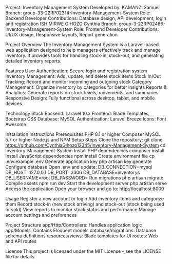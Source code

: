 Project: Inventory Management System
Developed by:
KAMANZI Samuel
Branch: group-33-22RP02314-Inventory-Management-System
Role: Backend Developer
Contributions: Database design, API development, login and registration
ISHIMIRWE GIHOZO Cynthia
Branch: group-3-22RP02466- Inventory-Management-System
Role: Frontend Developer
Contributions: UI/UX design, Responsive layouts, Report generation

Project Overview
The Inventory Management System is a Laravel-based web application designed to help managers effectively track and manage inventory. It provides tools for handling stock-in, stock-out, and generating detailed inventory reports.

Features
User Authentication: Secure login and registration system
Inventory Management: Add, update, and delete stock items
Stock In/Out Tracking: Record and monitor incoming and outgoing stock
Category Management: Organize inventory by categories for better insights
Reports & Analytics: Generate reports on stock levels, movements, and summaries
Responsive Design: Fully functional across desktop, tablet, and mobile devices

Technology Stack
Backend: Laravel 10.x
Frontend: Blade Templates, Bootstrap CSS
Database: MySQL
Authentication: Laravel Breeze
Icons: Font Awesome

Installation Instructions
Prerequisites
PHP 8.1 or higher
Composer
MySQL 5.7 or higher
Node.js and NPM
Setup Steps
Clone the repository: git clone https://github.com/CynthiaGihozo12345/Inventory-Management-System 
cd Inventory-Management-System 
Install PHP dependencies
composer install
Install JavaScript dependencies
    npm install
Create environment file
cp .env.example .env
Generate application key
php artisan key:generate
Configure database
Open .env and update:
DB_CONNECTION=mysql
DB_HOST=127.0.0.1
DB_PORT=3306
DB_DATABASE=inventorys
DB_USERNAME=root
DB_PASSWORD=
Run migrations
php artisan migrate
Compile assets
npm run dev
Start the development server
php artisan serve
Access the application
Open your browser and go to: http://localhost:8000

Usage
Register a new account or login
Add inventory items and categorize them
Record stock-in (new stock arriving) and stock-out (stock being used or sold)
View reports to monitor stock status and performance
Manage account settings and preferences

Project Structure
app/Http/Controllers: Handles application logic
app/Models: Contains Eloquent models
database/migrations: Database schema definitions
resources/views: Blade templates for UI
routes: Web and API routes

License
This project is licensed under the MIT License – see the LICENSE file for details.


